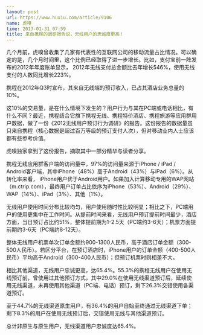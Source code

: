 ```yaml
---
layout: post
url: https://www.huxiu.com/article/9106
name: 虎嗅
time: 2013-01-31 07:59
title: 来自携程的调研报告说，无线用户的忠诚度更高！
---
```

几个月前，虎嗅曾收集了几家有代表性的互联网公司的移动流量占比情况。可以确定的是，几个月时间里，这个比例已经取得了进一步增长。比如，支付宝前一阵发布的2012年年度账单显示， 2012年无线支付总金额比去年增长546%，使用无线支付的人数同比增长223%。

携程在2012年Q3时宣布，其来自无线端的预订收入，已占其酒店业务总量的10%。

这10%的交易量，是在什么情境下发生的？用户行为与其在PC端或电话相比，有什么不同？最近，携程结合它旗下携程无线、携程特价酒店、携程旅游等应用群用户数据，做了一份《2012无线用户预订行为调研》的报告。这份报告的数据量虽只来自携程（核心数据是超过百万等级的预订支付人次），但对移动业内人士应该都有些参考价值。

虎嗅独家拿到了这份报告，摘取其中一部分精华与读者分享。

携程无线应用群客户端的访问量中，97%的访问量来源于iPhone / iPad / Android客户端，其中iPhone（48%）高于Android（43%）与iPad（6%）。从转化率来看， iPhone用户优于Android用户。如果加入计算移动专用的WAP网站（m.ctrip.com），最终用户订单占比依序为iPhone（53%）、Android（29%）、WAP（14%）、iPad（3%）、其他（1%）。

无线用户使用时间分布比较均匀，用户使用随时性比较明显；相比之下，PC端用户的使用更集中在工作时间。从提前时间来看，无线用户预订提前时间最少，酒店方面，当日预订占比约51%，整体提前期为1-2.5天（PC端约3-6天）；机票方面提前期约3-6天（PC端约8-12天）。

整体无线用户机票单次订单金额约900-1300人民币，高于酒店订单金额（300-500人民币）。若区分平台，在预订酒店时，iPhone用户的订单金额（400-500人民币）平均高于Android（300-400人民币）；但预订机票时则相差不大。

相比其他渠道，无线用户忠诚更高，达65.4%。55.3%的携程无线用户在使用无线预订前，曾使用过其他预订方式，其中29.0%在使用无线渠道预订后，延续使用无线渠道，未再使用其他渠道（PC端、电话）预订，剩下26.3%交错使用各渠道预订。

至于44.7%的无线渠道原生用户，有36.4%的用户自始至终通过无线渠道下单；剩下8.3%的用户在使用无线预订后，交错使用无线与其他渠道预订。

总计非原生与原生用户，无线渠道用户忠诚度达65.4%。

